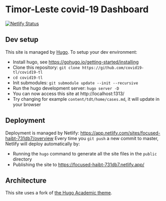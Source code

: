 # Timor-Leste covid-19 Dashboard

[![Netlify Status](https://api.netlify.com/api/v1/badges/b2a4bf29-b250-437d-b933-a54cf7b5d205/deploy-status)](https://app.netlify.com/sites/focused-haibt-731db7/deploys)

## Dev setup
This site is managed by [Hugo](https://gohugo.io/). To setup your dev environment:
* Install hugo, see https://gohugo.io/getting-started/installing
* Clone this repository: `git clone https://github.com/covid19-tl/covid19-tl`
* `cd covid19-tl`
* Init submodules: `git submodule update --init --recursive`
* Run the hugo development server: `hugo server -D`
* You can now access this site at http://localhost:1313/
* Try changing for example `content/tdt/home/cases.md`,  it will update in your browser


## Deployment
Deployment is managed by Netlify: https://app.netlify.com/sites/focused-haibt-731db7/overview
Every time you `git push` a new commit to master, Netlify will deploy automatically by:
* Running the `hugo` command to generate all the site files in the `public` directory
* Publishing the site to https://focused-haibt-731db7.netlify.app/

## Architecture
This site uses a fork of [the Hugo Academic theme](https://github.com/covid19-tl/hugo-academic).
